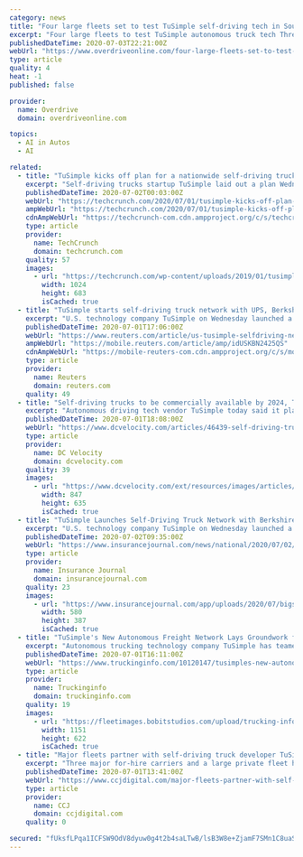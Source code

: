 ```yaml
---
category: news
title: "Four large fleets set to test TuSimple self-driving tech in Southwest"
excerpt: "Four large fleets to test TuSimple autonomous truck tech Three major for-hire carriers and a large private fleet have partnered with autonomous truck developer TuSimple to test the company’s self-driving technologies in real-world operations over the next four years."
publishedDateTime: 2020-07-03T22:21:00Z
webUrl: "https://www.overdriveonline.com/four-large-fleets-set-to-test-tusimple-self-driving-tech-in-southwest/"
type: article
quality: 4
heat: -1
published: false

provider:
  name: Overdrive
  domain: overdriveonline.com

topics:
  - AI in Autos
  - AI

related:
  - title: "TuSimple kicks off plan for a nationwide self-driving truck network with partners UPS, Xpress and McLane"
    excerpt: "Self-driving trucks startup TuSimple laid out a plan Wednesday to create a mapped network of shipping routes and terminals designed for autonomous trucking operations that will extend across the United States by 2024."
    publishedDateTime: 2020-07-02T00:03:00Z
    webUrl: "https://techcrunch.com/2020/07/01/tusimple-kicks-off-plan-for-a-nationwide-self-driving-truck-network-with-partners-ups-xpress-and-mclane/"
    ampWebUrl: "https://techcrunch.com/2020/07/01/tusimple-kicks-off-plan-for-a-nationwide-self-driving-truck-network-with-partners-ups-xpress-and-mclane/amp/"
    cdnAmpWebUrl: "https://techcrunch-com.cdn.ampproject.org/c/s/techcrunch.com/2020/07/01/tusimple-kicks-off-plan-for-a-nationwide-self-driving-truck-network-with-partners-ups-xpress-and-mclane/amp/"
    type: article
    provider:
      name: TechCrunch
      domain: techcrunch.com
    quality: 57
    images:
      - url: "https://techcrunch.com/wp-content/uploads/2019/01/tusimple-truck-close-up.jpg?w=1024"
        width: 1024
        height: 683
        isCached: true
  - title: "TuSimple starts self-driving truck network with UPS, Berkshire Hathaway's McLane"
    excerpt: "U.S. technology company TuSimple on Wednesday launched a self-driving freight network with UPS and Berkshire Hathaway Inc supply chain unit McLane that it said should operate nationwide by 2024 and start running some driverless trucks routes by 2021."
    publishedDateTime: 2020-07-01T17:06:00Z
    webUrl: "https://www.reuters.com/article/us-tusimple-selfdriving-network-idUSKBN2425QS"
    ampWebUrl: "https://mobile.reuters.com/article/amp/idUSKBN2425QS"
    cdnAmpWebUrl: "https://mobile-reuters-com.cdn.ampproject.org/c/s/mobile.reuters.com/article/amp/idUSKBN2425QS"
    type: article
    provider:
      name: Reuters
      domain: reuters.com
    quality: 49
  - title: "Self-driving trucks to be commercially available by 2024, TuSimple says"
    excerpt: "Autonomous driving tech vendor TuSimple today said it plans to bring self-driving trucks to market by 2024 by launching a self-operating freight network through a partnership with the four logistics providers UPS Inc."
    publishedDateTime: 2020-07-01T18:08:00Z
    webUrl: "https://www.dcvelocity.com/articles/46439-self-driving-trucks-tobe-commercially-available-by-2024-tusimple-says"
    type: article
    provider:
      name: DC Velocity
      domain: dcvelocity.com
    quality: 39
    images:
      - url: "https://www.dcvelocity.com/ext/resources/images/articles/2020/202007/tusimple-truck-P1133021-scaled.jpg?height=635&t=1593625917&width=1200"
        width: 847
        height: 635
        isCached: true
  - title: "TuSimple Launches Self-Driving Truck Network with Berkshire’s McLane, UPS"
    excerpt: "U.S. technology company TuSimple on Wednesday launched a self-driving freight network with UPS and Berkshire Hathaway Inc. supply chain unit McLane that"
    publishedDateTime: 2020-07-02T09:35:00Z
    webUrl: "https://www.insurancejournal.com/news/national/2020/07/02/574171.htm"
    type: article
    provider:
      name: Insurance Journal
      domain: insurancejournal.com
    quality: 23
    images:
      - url: "https://www.insurancejournal.com/app/uploads/2020/07/bigstock-aerial-view-of-self-driving-vehicles-580x387.jpg"
        width: 580
        height: 387
        isCached: true
  - title: "TuSimple's New Autonomous Freight Network Lays Groundwork for Self-Driving Trucks"
    excerpt: "Autonomous trucking technology company TuSimple has teamed up with UPS, Penske Truck Leasing, U.S. Xpress, and McLane to launch the Autonomous Freight Network, which it says will lay the groundwork for self-driving autonomous trucks to become commercially ..."
    publishedDateTime: 2020-07-01T16:11:00Z
    webUrl: "https://www.truckinginfo.com/10120147/tusimples-new-autonomous-freight-network-lays-groundwork-for-self-driving-trucks"
    type: article
    provider:
      name: Truckinginfo
      domain: truckinginfo.com
    quality: 19
    images:
      - url: "https://fleetimages.bobitstudios.com/upload/trucking-info/content/news/2020-07/l4_autonomoustruck_tusimple-web-__-1200x630-s.jpg"
        width: 1151
        height: 622
        isCached: true
  - title: "Major fleets partner with self-driving truck developer TuSimple on autonomous freight network"
    excerpt: "Three major for-hire carriers and a large private fleet have partnered with autonomous truck developer TuSimple to test the company’s self-driving technologies in real-world operations over the next four years. As part of a plan to build out a ..."
    publishedDateTime: 2020-07-01T13:41:00Z
    webUrl: "https://www.ccjdigital.com/major-fleets-partner-with-self-driving-truck-developer-tusimple-on-autonomous-freight-network/"
    type: article
    provider:
      name: CCJ
      domain: ccjdigital.com
    quality: 0

secured: "fUksfLPqa1ICFSW9OdV8dyuw0g4t2b4saLTwB/lsB3W8e+ZjamF7SMn1C8uaSMuHAksiZmbm8HDLA7W4QcNx0xcaZG+bPAvUMR3rL27k/bgxiB9ECYWvMaqg3wR7x7PGjou8POxnOH19v8pN6aGFxd6YJQcnF0VgQGN+5YCGtoXTGGS3wzVnSgfWoCN9b8Rt05u3I/lUmdJ/adNke3yj2RLefLgd7ltMWzAkI5e5XD+mjlJoIwyPM2rSsJE5f5xKOHc4J0flEyUP6kaUWXvx3fGytGmY+dbAQHkjB3UR+ZrFo31itfO4SNWk1jPJw7X3Y9MAMWNtdCyWL8KlmDpZhQ==;UFhWJmJMjp/H9WBdPhv2Sw=="
---
```


